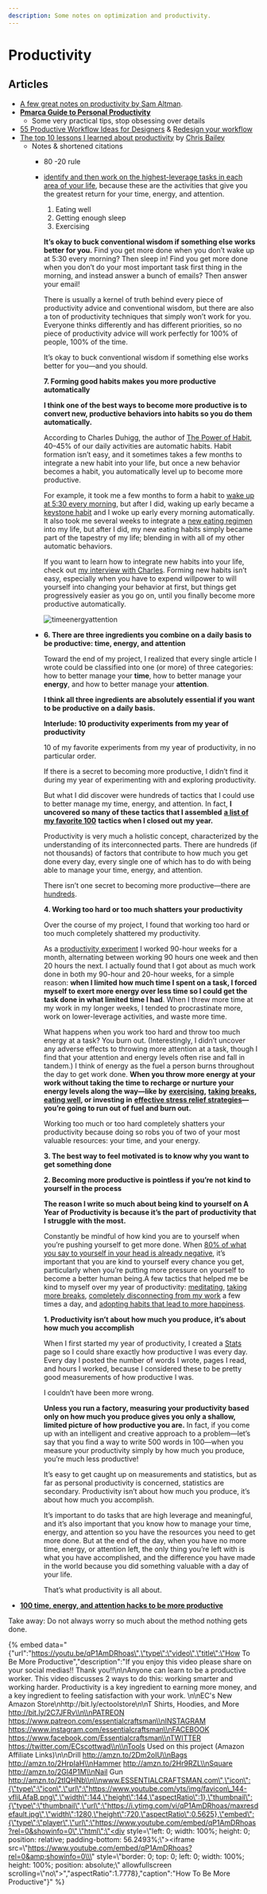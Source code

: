 ```yaml
---
description: Some notes on optimization and productivity.
---
```


# Productivity

## Articles

* [A few great notes on productivity by Sam Altman](http://blog.samaltman.com/productivity). 
* [**Pmarca Guide to Personal Productivity**](https://pmarchive.com/guide_to_personal_productivity.html)
  * Some very practical tips, stop obsessing over details
* [55 Productive Workflow Ideas for Designers](https://design.tutsplus.com/articles/55-time-saving-productive-workflow-tips-for-designers--cms-23401) & [Redesign your workflow](https://business.tutsplus.com/tutorials/get-more-flow-sort-and-schedule-your-tasks-by-creative-energy-level--cms-24271)
* [The top 10 lessons I learned about productivity](https://alifeofproductivity.com/top-lessons-learned-a-year-of-productivity) by [Chris Bailey](https://alifeofproductivity.com/author/chris/)
  * Notes & shortened citations
    * 80 -20 rule

    * [identify and then work on the highest-leverage tasks in each area of your life](https://alifeofproductivity.com/how-to-determine-highest-leverage-activities-work/), because these are the activities that give you the greatest return for your time, energy, and attention.



      1. Eating well
      2. Getting enough sleep
      3. Exercising



      **It’s okay to buck conventional wisdom if something else works better for you.** Find you get more done when you don’t wake up at 5:30 every morning? Then sleep in! Find you get more done when you don’t do your most important task first thing in the morning, and instead answer a bunch of emails? Then answer your email!

      There is usually a kernel of truth behind every piece of productivity advice and conventional wisdom, but there are also a ton of productivity techniques that simply won’t work for you. Everyone thinks differently and has different priorities, so no piece of productivity advice will work perfectly for 100% of people, 100% of the time.

      It’s okay to buck conventional wisdom if something else works better for you—and you should.

      **7. Forming good habits makes you more productive automatically**

      **I think one of the best ways to become more productive is to convert new, productive behaviors into habits so you do them automatically.**

      According to Charles Duhigg, the author of [The Power of Habit](http://www.amazon.com/dp/1400069289/?tag=ayeaofpro-20), 40–45% of our daily activities are automatic habits. Habit formation isn’t easy, and it sometimes takes a few months to integrate a new habit into your life, but once a new behavior becomes a habit, you automatically level up to become more productive.

      For example, it took me a few months to form a habit to [wake up at 5:30 every morning](https://alifeofproductivity.com/waking-up-early-solidify-morning-wakeup-ritual/), but after I did, waking up early became a [keystone habit](https://alifeofproductivity.com/3-ways-identify-keystone-habits-habits-set-chain-reaction-change-everything/) and I woke up early every morning automatically. It also took me several weeks to integrate a [new eating regimen](https://alifeofproductivity.com/body-composition-experiment-introduction/) into my life, but after I did, my new eating habits simply became part of the tapestry of my life; blending in with all of my other automatic behaviors.

      If you want to learn how to integrate new habits into your life, check out [my interview with Charles](https://alifeofproductivity.com/resolutions/chapter5/). Forming new habits isn’t easy, especially when you have to expend willpower to will yourself into changing your behavior at first, but things get progressively easier as you go on, until you finally become more productive automatically.

      ![timeenergyattention](https://alifeofproductivity.com/wp-content/uploads/2014/04/timeenergyattention.png)

    * **6. There are three ingredients you combine on a daily basis to be productive: time, energy, and attention**

      Toward the end of my project, I realized that every single article I wrote could be classified into one \(or more\) of three categories: how to better manage your **time**, how to better manage your **energy**, and how to better manage your **attention**.

      **I think all three ingredients are absolutely essential if you want to be productive on a daily basis.** 

      **Interlude: 10 productivity experiments from my year of productivity**

      10 of my favorite experiments from my year of productivity, in no particular order. 

      If there is a secret to becoming more productive, I didn’t find it during my year of experimenting with and exploring productivity.

      But what I did discover were hundreds of tactics that I could use to better manage my time, energy, and attention. In fact, **I uncovered so many of these tactics that I assembled** [**a list of my favorite 100**](https://alifeofproductivity.com/100-time-energy-attention-hacks-will-make-productive) **tactics when I closed out my year.**

      Productivity is very much a holistic concept, characterized by the understanding of its interconnected parts. There are hundreds \(if not thousands\) of factors that contribute to how much you get done every day, every single one of which has to do with being able to manage your time, energy, and attention.

      There isn’t one secret to becoming more productive—there are [hundreds](https://alifeofproductivity.com/100-time-energy-attention-hacks-will-make-productive).

      **4. Working too hard or too much shatters your productivity**

      Over the course of my project, I found that working too hard or too much completely shattered my productivity.

      As a [productivity experiment](https://alifeofproductivity.com/experiments/) I worked 90-hour weeks for a month, alternating between working 90 hours one week and then 20 hours the next. I actually found that I got about as much work done in both my 90-hour and 20-hour weeks, for a simple reason: **when I limited how much time I spent on a task, I forced myself to exert more energy over less time so I could get the task done in what limited time I had**. When I threw more time at my work in my longer weeks, I tended to procrastinate more, work on lower-leverage activities, and waste more time.

      What happens when you work too hard and throw too much energy at a task? You burn out. \(Interestingly, I didn’t uncover any adverse effects to throwing more attention at a task, though I find that your attention and energy levels often rise and fall in tandem.\) I think of energy as the fuel a person burns throughout the day to get work done. **When you throw more energy at your work without taking the time to recharge or nurture your energy levels along the way—like by** [**exercising**](https://alifeofproductivity.com/exercise-to-boost-your-focus/)**,** [**taking breaks**](https://alifeofproductivity.com/get-work-done-take-breaks/)**,** [**eating well**](https://alifeofproductivity.com/body-composition-experiment-introduction/)**, or investing in** [**effective stress relief strategies**](https://alifeofproductivity.com/9-stress-relief-strategies-that-actually-work/)**—you’re going to run out of fuel and burn out.**

      Working too much or too hard completely shatters your productivity because doing so robs you of two of your most valuable resources: your time, and your energy.



      **3. The best way to feel motivated is to know why you want to get something done**

      **2. Becoming more productive is pointless if you’re not kind to yourself in the process**

      **The reason I write so much about being kind to yourself on A Year of Productivity is because it’s the part of productivity that I struggle with the most.**

      Constantly be mindful of how kind you are to yourself when you’re pushing yourself to get more done. When [80% of what you say to yourself in your head is already negative](https://alifeofproductivity.com/resolutions/chapter7/), it’s important that you are kind to yourself every chance you get, particularly when you’re putting more pressure on yourself to become a better human being.A few tactics that helped me be kind to myself over my year of productivity: [meditating](https://alifeofproductivity.com/meditation-guide/), [taking more breaks](https://alifeofproductivity.com/get-work-done-take-breaks/), [completely disconnecting from my work](https://alifeofproductivity.com/productivity-experiment-take-three-hour-afternoon-siesta/) a few times a day, and [adopting habits that lead to more happiness](https://alifeofproductivity.com/5-habits-lead-happiness/).

      **1. Productivity isn’t about how much you produce, it’s about how much you accomplish**

      When I first started my year of productivity, I created a [Stats](https://alifeofproductivity.com/statistics/) page so I could share exactly how productive I was every day. Every day I posted the number of words I wrote, pages I read, and hours I worked, because I considered these to be pretty good measurements of how productive I was.

      I couldn’t have been more wrong.

      **Unless you run a factory, measuring your productivity based only on how much you produce gives you only a shallow, limited picture of how productive you are.** In fact, if you come up with an intelligent and creative approach to a problem—let’s say that you find a way to write 500 words in 100—when you measure your productivity simply by how much you produce, you’re much less productive!

      It’s easy to get caught up on measurements and statistics, but as far as personal productivity is concerned, statistics are secondary. Productivity isn’t about how much you produce, it’s about how much you accomplish.

      It’s important to do tasks that are high leverage and meaningful, and it’s also important that you know how to manage your time, energy, and attention so you have the resources you need to get more done. But at the end of the day, when you have no more time, energy, or attention left, the only thing you’re left with is what you have accomplished, and the difference you have made in the world because you did something valuable with a day of your life.

      That’s what productivity is all about.
* [**100 time, energy, and attention hacks to be more productive**](https://alifeofproductivity.com/100-time-energy-attention-hacks-will-make-productive/)

Take away: Do not always worry so much about the method nothing gets done. 

{% embed data="{\"url\":\"https://youtu.be/qP1AmDRhoas\",\"type\":\"video\",\"title\":\"How To Be More Productive\",\"description\":\"If you enjoy this video please share on your social medias!! Thank you!!\\n\\nAnyone can learn to be a productive worker. This video discusses 2 ways to do this: working smarter and working harder. Productivity is a key ingredient to earning more money, and a key ingredient to feeling satisfaction with your work. \\n\\nEC\'s New Amazon Store\\nhttp://bit.ly/ectoolstore\\n\\nT Shirts, Hoodies, and More  http://bit.ly/2C7JFRv\\n\\nPATREON https://www.patreon.com/essentialcraftsman\\nINSTAGRAM https://www.instagram.com/essentialcraftsman\\nFACEBOOK https://www.facebook.com/Essentialcraftsman\\nTWITTER https://twitter.com/ECscottwad\\n\\nTools Used on this project \(Amazon Affiliate Links\)\\n\\nDrill http://amzn.to/2Dm2oIU\\nBags http://amzn.to/2HrpIaH\\nHammer http://amzn.to/2Hr9RZL\\nSquare http://amzn.to/2Gl4P1M\\nNail Gun http://amzn.to/2tIQHNb\\n\\nwww.ESSENTIALCRAFTSMAN.com\",\"icon\":{\"type\":\"icon\",\"url\":\"https://www.youtube.com/yts/img/favicon\_144-vfliLAfaB.png\",\"width\":144,\"height\":144,\"aspectRatio\":1},\"thumbnail\":{\"type\":\"thumbnail\",\"url\":\"https://i.ytimg.com/vi/qP1AmDRhoas/maxresdefault.jpg\",\"width\":1280,\"height\":720,\"aspectRatio\":0.5625},\"embed\":{\"type\":\"player\",\"url\":\"https://www.youtube.com/embed/qP1AmDRhoas?rel=0&showinfo=0\",\"html\":\"<div style=\\\"left: 0; width: 100%; height: 0; position: relative; padding-bottom: 56.2493%;\\\"><iframe src=\\\"https://www.youtube.com/embed/qP1AmDRhoas?rel=0&amp;showinfo=0\\\" style=\\\"border: 0; top: 0; left: 0; width: 100%; height: 100%; position: absolute;\\\" allowfullscreen scrolling=\\\"no\\\"></iframe></div>\",\"aspectRatio\":1.7778},\"caption\":\"How To Be More Productive\"}" %}




